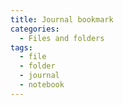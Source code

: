 ```yaml
---
title: Journal bookmark
categories:
  - Files and folders
tags:
  - file
  - folder
  - journal
  - notebook
---
```

